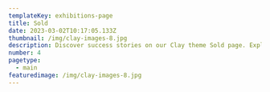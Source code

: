 ```yaml
---
templateKey: exhibitions-page
title: Sold
date: 2023-03-02T10:17:05.133Z
thumbnail: /img/clay-images-8.jpg
description: Discover success stories on our Clay theme Sold page. Explore our achievements and see how we turn visions into realities.
number: 4
pagetype:
  - main
featuredimage: /img/clay-images-8.jpg
---
```



